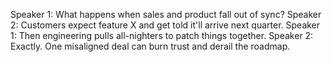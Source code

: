 Speaker 1: What happens when sales and product fall out of sync?
Speaker 2: Customers expect feature X and get told it'll arrive next quarter.
Speaker 1: Then engineering pulls all-nighters to patch things together.
Speaker 2: Exactly. One misaligned deal can burn trust and derail the roadmap.
